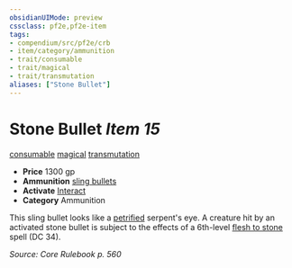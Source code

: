 ```yaml
---
obsidianUIMode: preview
cssclass: pf2e,pf2e-item
tags:
- compendium/src/pf2e/crb
- item/category/ammunition
- trait/consumable
- trait/magical
- trait/transmutation
aliases: ["Stone Bullet"]
---
```

# Stone Bullet *Item 15*  
[consumable](/rules/traits/consumable.md)  [magical](/rules/traits/magical.md)  [transmutation](/rules/traits/transmutation.md)  

- **Price** 1300 gp
- **Ammunition** [sling bullets](/compendium/equipment/items/sling-bullets.md)
- **Activate** [Interact](/rules/actions/interact.md)
- **Category** Ammunition

This sling bullet looks like a [petrified](/rules/conditions.md#Petrified) serpent's eye. A creature hit by an activated stone bullet is subject to the effects of a 6th-level [flesh to stone](/compendium/spells/flesh-to-stone.md) spell (DC 34).

*Source: Core Rulebook p. 560*